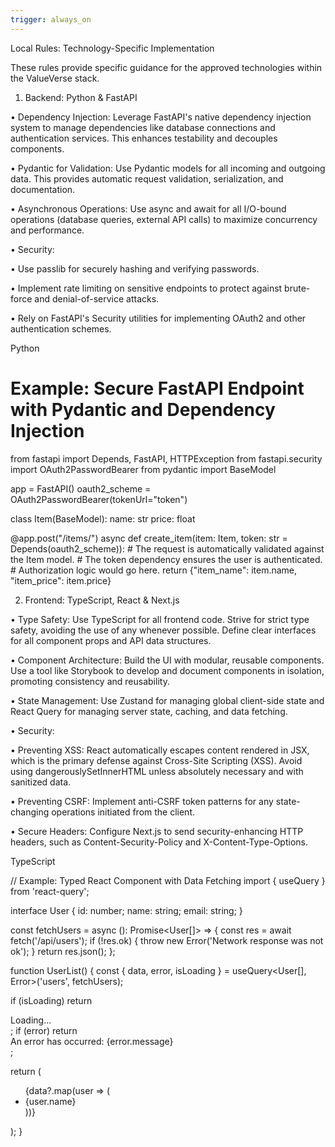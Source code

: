 ```yaml
---
trigger: always_on
---
```


Local Rules: Technology-Specific Implementation

These rules provide specific guidance for the approved technologies within the ValueVerse stack.

1. Backend: Python & FastAPI

•
Dependency Injection: Leverage FastAPI's native dependency injection system to manage dependencies like database connections and authentication services. This enhances testability and decouples components.

•
Pydantic for Validation: Use Pydantic models for all incoming and outgoing data. This provides automatic request validation, serialization, and documentation.

•
Asynchronous Operations: Use async and await for all I/O-bound operations (database queries, external API calls) to maximize concurrency and performance.

•
Security:

•
Use passlib for securely hashing and verifying passwords.

•
Implement rate limiting on sensitive endpoints to protect against brute-force and denial-of-service attacks.

•
Rely on FastAPI's Security utilities for implementing OAuth2 and other authentication schemes.

Python

# Example: Secure FastAPI Endpoint with Pydantic and Dependency Injection

from fastapi import Depends, FastAPI, HTTPException
from fastapi.security import OAuth2PasswordBearer
from pydantic import BaseModel

app = FastAPI()
oauth2_scheme = OAuth2PasswordBearer(tokenUrl="token")

class Item(BaseModel):
name: str
price: float

@app.post("/items/")
async def create_item(item: Item, token: str = Depends(oauth2_scheme)): # The request is automatically validated against the Item model. # The token dependency ensures the user is authenticated. # Authorization logic would go here.
return {"item_name": item.name, "item_price": item.price}

2. Frontend: TypeScript, React & Next.js

•
Type Safety: Use TypeScript for all frontend code. Strive for strict type safety, avoiding the use of any whenever possible. Define clear interfaces for all component props and API data structures.

•
Component Architecture: Build the UI with modular, reusable components. Use a tool like Storybook to develop and document components in isolation, promoting consistency and reusability.

•
State Management: Use Zustand for managing global client-side state and React Query for managing server state, caching, and data fetching.

•
Security:

•
Preventing XSS: React automatically escapes content rendered in JSX, which is the primary defense against Cross-Site Scripting (XSS). Avoid using dangerouslySetInnerHTML unless absolutely necessary and with sanitized data.

•
Preventing CSRF: Implement anti-CSRF token patterns for any state-changing operations initiated from the client.

•
Secure Headers: Configure Next.js to send security-enhancing HTTP headers, such as Content-Security-Policy and X-Content-Type-Options.

TypeScript

// Example: Typed React Component with Data Fetching
import { useQuery } from 'react-query';

interface User {
id: number;
name: string;
email: string;
}

const fetchUsers = async (): Promise<User[]> => {
const res = await fetch('/api/users');
if (!res.ok) {
throw new Error('Network response was not ok');
}
return res.json();
};

function UserList() {
const { data, error, isLoading } = useQuery<User[], Error>('users', fetchUsers);

if (isLoading) return <div>Loading...</div>;
if (error) return <div>An error has occurred: {error.message}</div>;

return (
<ul>
{data?.map(user => (
<li key={user.id}>{user.name}</li>
))}
</ul>
);
}
